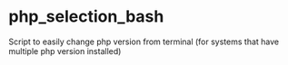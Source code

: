 # php_selection_bash
Script to easily change php version from terminal (for systems that have multiple php version installed)
